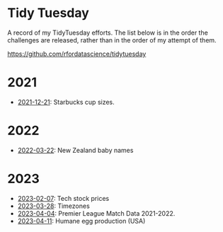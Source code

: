 # Tidy Tuesday

A record of my TidyTuesday efforts. The list below is in the order the challenges are released, rather than in the order of my attempt of them. 

https://github.com/rfordatascience/tidytuesday


# 2021

-   [2021-12-21](https://github.com/dplloyd/tidytuesday/tree/main/2021/2021-12-21): Starbucks cup sizes.

# 2022

 - [2022-03-22](https://github.com/dplloyd/tidytuesday/tree/main/2022/2022-03-22): New Zealand baby names

# 2023

- [2023-02-07](https://github.com/dplloyd/tidytuesday/tree/main/2023/2023-02-07): Tech stock prices
- [2023-03-28](https://github.com/dplloyd/tidytuesday/tree/main/2023/2023-03-28): Timezones
- [2023-04-04](https://github.com/dplloyd/tidytuesday/tree/main/2023/2023-04-04): Premier League Match Data 2021-2022.
- [2023-04-11](https://github.com/dplloyd/tidytuesday/tree/main/2023/2023-04-11): Humane egg production (USA)


